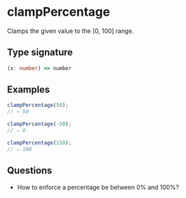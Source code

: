 # clampPercentage

Clamps the given value to the [0, 100] range.

## Type signature

<!-- prettier-ignore-start -->
```typescript
(x: number) => number
```
<!-- prettier-ignore-end -->

## Examples

<!-- prettier-ignore-start -->
```javascript
clampPercentage(50);
// ⇒ 50
```

```javascript
clampPercentage(-50);
// ⇒ 0
```

```javascript
clampPercentage(150);
// ⇒ 100
```
<!-- prettier-ignore-end -->

## Questions

- How to enforce a percentage be between 0% and 100%?
